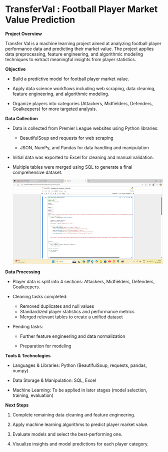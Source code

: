 # TransferVal : Football Player Market Value Prediction

**Project Overview**

Transfer Val is a machine learning project aimed at analyzing football player performance data and predicting their market value. The project applies data preprocessing, feature engineering, and algorithmic modeling techniques to extract meaningful insights from player statistics.

**Objective**

- Build a predictive model for football player market value.

- Apply data science workflows including web scraping, data cleaning, feature engineering, and algorithmic modeling.

- Organize players into categories (Attackers, Midfielders, Defenders, Goalkeepers) for more targeted analysis.

**Data Collection**

- Data is collected from Premier League websites using Python libraries:

    - BeautifulSoup and requests for web scraping

    - JSON, NumPy, and Pandas for data handling and manipulation

- Initial data was exported to Excel for cleaning and manual validation.

- Multiple tables were merged using SQL to generate a final comprehensive dataset.

  ![Alt text](code.png)

**Data Processing**

- Player data is split into 4 sections: Attackers, Midfielders, Defenders, Goalkeepers.

- Cleaning tasks completed:
     - Removed duplicates and null values
     - Standardized player statistics and performance metrics
     - Merged relevant tables to create a unified dataset

- Pending tasks:

  - Further feature engineering and data normalization

  - Preparation for modeling

**Tools & Technologies**

- Languages & Libraries: Python (BeautifulSoup, requests, pandas, numpy)

- Data Storage & Manipulation: SQL, Excel

- Machine Learning: To be applied in later stages (model selection, training, evaluation)

**Next Steps**

1. Complete remaining data cleaning and feature engineering.

2. Apply machine learning algorithms to predict player market value.

3. Evaluate models and select the best-performing one.

4. Visualize insights and model predictions for each player category.
